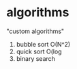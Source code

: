 # algorithms
"custom algorithms"
1) bubble sort O(N^2) 
2) quick sort O(log  
3) binary search         
          
        
          
     
 

